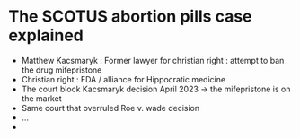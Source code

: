 # The SCOTUS abortion pills case explained
- Matthew Kacsmaryk : Former lawyer for christian right : attempt to ban the drug mifepristone
- Christian right : FDA / alliance for Hippocratic medicine 
- The court block Kacsmaryk decision April 2023 -> the mifepristone is on the market
- Same court that overruled Roe v. wade decision
- $\dots$
- 